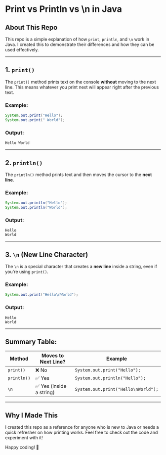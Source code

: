 # Print vs Println vs \n in Java

## About This Repo
This repo is a simple explanation of how `print`, `println`, and `\n` work in Java. I created this to demonstrate their differences and how they can be used effectively.

---

## 1. `print()`
The `print()` method prints text on the console **without** moving to the next line. This means whatever you print next will appear right after the previous text.

### Example:
```java
System.out.print("Hello");
System.out.print(" World");
```
### Output:
```
Hello World
```

---

## 2. `println()`
The `println()` method prints text and then moves the cursor to the **next line**.

### Example:
```java
System.out.println("Hello");
System.out.println("World");
```
### Output:
```
Hello
World
```

---

## 3. `\n` (New Line Character)
The `\n` is a special character that creates a **new line** inside a string, even if you're using `print()`.

### Example:
```java
System.out.print("Hello\nWorld");
```
### Output:
```
Hello
World
```

---

## Summary Table:
| Method | Moves to Next Line? | Example |
|--------|------------------|---------|
| `print()` | ❌ No | `System.out.print("Hello");` |
| `println()` | ✅ Yes | `System.out.println("Hello");` |
| `\n` | ✅ Yes (inside a string) | `System.out.print("Hello\nWorld");` |

---

## Why I Made This
I created this repo as a reference for anyone who is new to Java or needs a quick refresher on how printing works. Feel free to check out the code and experiment with it!

Happy coding! 🚀

